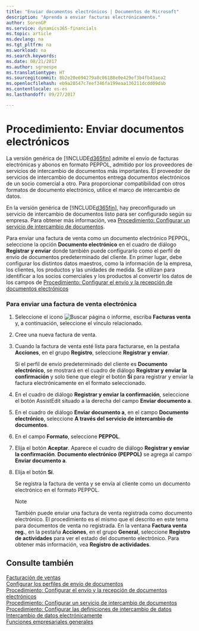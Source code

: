 ```yaml
---
title: "Enviar documentos electrónicos | Documentos de Microsoft"
description: "Aprenda a enviar facturas electrónicamente."
author: SorenGP
ms.service: dynamics365-financials
ms.topic: article
ms.devlang: na
ms.tgt_pltfrm: na
ms.workload: na
ms.search.keywords: 
ms.date: 08/21/2017
ms.author: sgroespe
ms.translationtype: HT
ms.sourcegitcommit: 8b2e20e694279a8c06188e0e429ef3b4fb43aea2
ms.openlocfilehash: eb9a20547c7eef346fa199eaa136211dcdd09dab
ms.contentlocale: es-es
ms.lasthandoff: 09/27/2017

---
```

# <a name="how-to-send-electronic-documents"></a>Procedimiento: Enviar documentos electrónicos
La versión genérica de [!INCLUDE[d365fin](includes/d365fin_md.md)] admite el envío de facturas electrónicas y abonos en formato PEPPOL, admitido por los proveedores de servicios de intercambio de documentos más importantes. El proveedor de servicios de intercambio de documentos entrega documentos electrónicos de un socio comercial a otro. Para proporcionar compatibilidad con otros formatos de documento electrónico, utilice el marco de intercambio de datos.  

 En la versión genérica de [!INCLUDE[d365fin](includes/d365fin_md.md)], hay preconfigurado un servicio de intercambio de documentos listo para ser configurado según su empresa. Para obtener más información, vea [Procedimiento: Configurar un servicio de intercambio de documentos](across-how-to-set-up-a-document-exchange-service.md).  

 Para enviar una factura de venta como un documento electrónico PEPPOL, seleccione la opción **Documento electrónico** en el cuadro de diálogo **Registrar y enviar** donde también puede configurarlo como el perfil de envío de documentos predeterminado del cliente. En primer lugar, debe configurar los distintos datos maestros, como la información de la empresa, los clientes, los productos y las unidades de medida. Se utilizan para identificar a los socios comerciales y los productos al convertir los datos de los campos de [Procedimiento: Configurar el envío y la recepción de documentos electrónicos](across-how-to-set-up-electronic-document-sending-and-receiving.md)  

### <a name="to-send-an-electronic-sales-invoice"></a>Para enviar una factura de venta electrónica  

1.  Seleccione el icono ![Buscar página o informe](media/ui-search/search_small.png "icono Buscar página o informe"), escriba **Facturas venta** y, a continuación, seleccione el vínculo relacionado.  

2.  Cree una nueva factura de venta.  

3.  Cuando la factura de venta esté lista para facturarse, en la pestaña **Acciones**, en el grupo **Registro**, seleccione **Registrar y enviar**.  

     Si el perfil de envío predeterminado del cliente es **Documento electrónico**, se mostrará en el cuadro de diálogo **Registrar y enviar la confirmación** y solo tiene que elegir el botón **Sí** para registrar y enviar la factura electrónicamente en el formato seleccionado.  

4.  En el cuadro de diálogo **Registrar y enviar la confirmación**, seleccione el botón AssistEdit situado a la derecha del campo **Enviar documento a**.  

5.  En el cuadro de diálogo **Enviar documento a**, en el campo **Documento electrónico**, seleccione **A través del servicio de intercambio de documentos**.  

6.  En el campo **Formato**, seleccione **PEPPOL**.  

7.  Elija el botón **Aceptar**. Aparece el cuadro de diálogo **Registrar y enviar la confirmación**. **Documento electrónico (PEPPOL)** se agrega al campo **Enviar documento a**.  

8.  Elija el botón **Sí**.  

     Se registra la factura de venta y se envía al cliente como un documento electrónico en el formato PEPPOL.  

    > [!NOTE]  
    >  También puede enviar una factura de venta registrada como documento electrónico. El procedimiento es el mismo que el descrito en este tema para documentos de venta no registrada. En la ventana **Factura venta reg.**, en la pestaña **Acciones**, en el grupo **General**, seleccione **Registro de actividades** para ver el estado del documento electrónico. Para obtener más información, vea **Registro de actividades**.  

## <a name="see-also"></a>Consulte también  
[Facturación de ventas](sales-how-invoice-sales.md)  
[Configurar los perfiles de envío de documentos](sales-how-setup-document-send-profiles.md)  
[Procedimiento: Configurar el envío y la recepción de documentos electrónicos](across-how-to-set-up-electronic-document-sending-and-receiving.md)  
[Procedimiento: Configurar un servicio de intercambio de documentos](across-how-to-set-up-a-document-exchange-service.md)  
[Procedimiento: Configurar las definiciones de intercambio de datos](across-how-to-set-up-data-exchange-definitions.md)  
[Intercambio de datos electrónicamente](across-data-exchange.md)  
[Funciones empresariales generales](ui-across-business-areas.md)  

